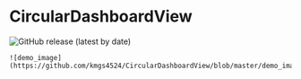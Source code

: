 # CircularDashboardView
![GitHub release (latest by date)](https://img.shields.io/github/v/release/kmgs4524/CircularDashboardView)

```
![demo_image](https://github.com/kmgs4524/CircularDashboardView/blob/master/demo_image.png)
```
